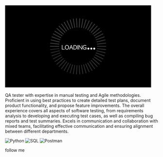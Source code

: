 ![Header](https://github.com/Nazar7879/Nazar7879/blob/main/assert/giphy.gif)



QA tester with expertise in manual testing and Agile methodologies.
Proficient in using best practices to create detailed test plans, document product functionality, and propose feature improvements.
The overall experience covers all aspects of software testing, from requirements analysis to developing and executing test cases, as well as compiling bug reports and test summaries.
Excels in communication and collaboration with mixed teams, facilitating effective communication and ensuring alignment between different departments.




![Python](https://img.shields.io/badge/Python-3776AB?logo=python&logoColor=white)
![SQL](https://img.shields.io/badge/SQL-4479A1?logo=MySQL&logoColor=white)
![Postman](https://img.shields.io/badge/Postman-FF6C37?logo=postman&logoColor=white)




follow me 